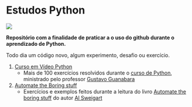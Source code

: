 # Estudos Python
<img src="https://www.python.org/static/img/python-logo.png" >

**Repositório com a finalidade de praticar a o uso do github durante o aprendizado de Python.**

Todo dia um código novo, algum experimento, desafio ou exercício. 

1. [Curso em Vídeo Python](https://github.com/thiago-muniz/Estudos_Python/tree/master/Exerc%C3%ADcios%20python%20cev)
      * Mais de 100 exercícios resolvidos durante o [curso de Python](https://www.youtube.com/playlist?list=PLHz_AreHm4dlKP6QQCekuIPky1CiwmdI6), ministrado pelo professor [Gustavo Guanabara](https://github.com/gustavoguanabara)
1. [Automate the Boring stuff](https://github.com/thiago-muniz/Estudos_Python/tree/master/Automate%20the%20boring%20stuff/Fun%C3%A7%C3%B5es)
      * Exercícios e exemplos feitos durante a leitura do livro [Automate the boring stuff](http://automatetheboringstuff.com/chapter1/) do autor [Al Sweigart](https://inventwithpython.com/)

